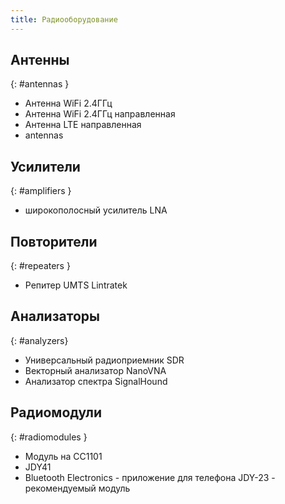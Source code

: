 ```yaml
---
title: Радиооборудование
---
```


## Антенны 
{: #antennas }
- Антенна WiFi 2.4ГГц
- Антенна WiFi 2.4ГГц направленная
- Антенна LTE направленная
- antennas

## Усилители
{: #amplifiers }
- широкополосный усилитель LNA


## Повторители
{: #repeaters }
- Репитер UMTS Lintratek


## Анализаторы
{: #analyzers}
- Универсальный радиоприемник SDR
- Векторный анализатор NanoVNA
- Анализатор спектра SignalHound


## Радиомодули
{: #radiomodules }
- Модуль на CC1101
- JDY41
- Bluetooth Electronics - приложение для телефона 
JDY-23 - рекомендуемый модуль



